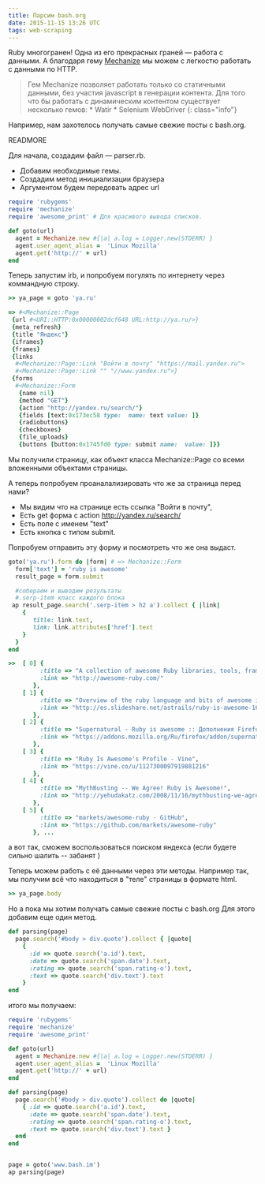 ```yaml
---
title: Парсим bash.org
date: 2015-11-15 13:26 UTC
tags: web-scraping
---
```



Ruby многогранен! Одна из его прекрасных граней — работа с данными.
А благодаря гему [Mechanize]('https://github.com/sparklemotion/mechanize') мы можем с легкостю работать с данными по HTTP.

> Гем Mechanize позволяет работать только со статичными данными, без участия javascript в генерации контента. 
Для того что бы работать с динамическим контентом существует несколько гемов:
    * Watir
    * Selenium WebDriver
{: class="info"}


Например, нам захотелось получать самые свежие посты с bash.org.

READMORE

Для начала, создадим файл — parser.rb.

 * Добавим необходимые гемы.
 * Создадим метод инициализации браузера
 * Аргументом будем передовать адрес url

```ruby
require 'rubygems'
require 'mechanize'
require 'awesome_print' # Для красивого вывода списков.

def goto(url)
  agent = Mechanize.new #{|a| a.log = Logger.new(STDERR) } 
  agent.user_agent_alias =  'Linux Mozilla'
  agent.get('http://' + url)
end
```

Теперь запустим irb, и попробуем погулять по интернету через коммандную строку.

```ruby
>> ya_page = goto 'ya.ru'

=> #<Mechanize::Page
 {url #<URI::HTTP:0x00000002dcf648 URL:http://ya.ru/>}
 {meta_refresh}
 {title "Яндекс"}
 {iframes}
 {frames}
 {links
  #<Mechanize::Page::Link "Войти в почту" "https://mail.yandex.ru">
  #<Mechanize::Page::Link "" "//www.yandex.ru">}
 {forms
  #<Mechanize::Form
   {name nil}
   {method "GET"}
   {action "http://yandex.ru/search/"}
   {fields [text:0x173ec58 type:  name: text value: ]}
   {radiobuttons}
   {checkboxes}
   {file_uploads}
   {buttons [button:0x1745fd0 type: submit name:  value: ]}}
```

Мы получили страницу, как объект класса Mechanize::Page со всеми вложенными объектами страницы.

А теперь попробуем проаналализировать что же за страница перед нами?

   * Мы видим что на странице есть ссылка "Войти в почту",
   * Есть get форма с action  http://yandex.ru/search/
   * Есть поле с именем "text"
   * Есть кнопка с типом submit.




Попробуем отправить эту форму и посмотреть что же она выдаст.

```ruby
goto('ya.ru').form do |form| # => Mechanize::Form
  form['text'] = 'ruby is awesome'
  result_page = form.submit

  #собераем и выводим результаты
  #.serp-item класс каждого блока
 ap result_page.search('.serp-item > h2 a').collect { |link|
    {
       title: link.text,
       link: link.attributes['href'].text
    }
  }
end
```

```ruby
>>  [ 0] {
         :title => "A collection of awesome Ruby libraries, tools, frameworks...",
         :link => "http://awesome-ruby.com/"
       },
    [ 1] {
         :title => "Overview of the ruby language and bits of awesome it gives...",
         :link => "http://es.slideshare.net/astrails/ruby-is-awesome-16466895"
       },
    [ 2] {
         :title => "Supernatural - Ruby is awesome :: Дополнения Firefox",
         :link => "https://addons.mozilla.org/Ru/firefox/addon/supernatural-ruby-is-awesome/"
       },
    [ 3] {
         :title => "Ruby Is Awesome's Profile - Vine",
         :link => "https://vine.co/u/1127300097919881216"
       },
    [ 4] {
         :title => "MythBusting -- We Agree! Ruby is Awesome!",
         :link => "http://yehudakatz.com/2008/11/16/mythbusting-we-agree-ruby-is-awesome/"
       },
    [ 5] {
         :title => "markets/awesome-ruby · GitHub",
         :link => "https://github.com/markets/awesome-ruby"
       }, ...
```




а вот так, сможем воспользоваться поиском яндекса (если будете сильно шалить -- забанят )



Теперь можем работь с её данными через эти методы.
Например так, мы получим всё что находиться в "теле" страницы в формате html.

```ruby
>> ya_page.body
```






Но а пока мы хотим получать самые свежие посты с bash.org
Для этого добавим еще один метод.

```ruby
def parsing(page)
  page.search('#body > div.quote').collect { |quote|
    {
      :id => quote.search('a.id').text,
      :date => quote.search('span.date').text,
      :rating => quote.search('span.rating-o').text,
      :text => quote.search('div.text').text
    }
end
```



итого мы получаем:

```ruby
require 'rubygems'
require 'mechanize'
require 'awesome_print'

def goto(url)
  agent = Mechanize.new #{|a| a.log = Logger.new(STDERR) }
  agent.user_agent_alias =  'Linux Mozilla'
  agent.get('http://' + url)
end

def parsing(page)
  page.search('#body > div.quote').collect do |quote|
    { :id => quote.search('a.id').text,
      :date => quote.search('span.date').text,
      :rating => quote.search('span.rating-o').text,
      :text => quote.search('div.text').text }
  end
end


page = goto('www.bash.im')
ap parsing(page)
```